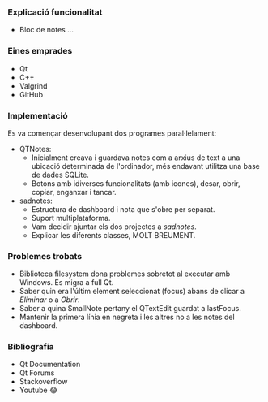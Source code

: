 ### Explicació funcionalitat
* Bloc de notes ...

### Eines emprades
* Qt
* C++
* Valgrind
* GitHub

### Implementació
Es va començar desenvolupant dos programes paral·lelament:
* QTNotes:
  * Inicialment creava i guardava notes com a arxius de text a una ubicació determinada de l'ordinador, més endavant utilitza una base de dades SQLite.
  * Botons amb idiverses funcionalitats (amb icones), desar, obrir, copiar, enganxar i tancar.
* sadnotes:
  * Estructura de dashboard i nota que s'obre per separat.
  * Suport multiplataforma.
  * Vam decidir ajuntar els dos projectes a _sadnotes_.
  * Explicar les diferents classes, MOLT BREUMENT.

### Problemes trobats 
* Biblioteca filesystem dona problemes sobretot al executar amb Windows. Es migra a full Qt.
* Saber quin era l'últim element seleccionat (focus) abans de clicar a _Eliminar_ o a _Obrir_.
* Saber a quina SmallNote pertany el QTextEdit guardat a lastFocus.
* Mantenir la primera línia en negreta i les altres no a les notes del dashboard.

### Bibliografia
* Qt Documentation
* Qt Forums
* Stackoverflow
* Youtube 😂
